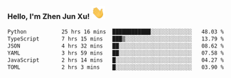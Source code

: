 ### Hello, I'm Zhen Jun Xu! <img src="https://raw.githubusercontent.com/arlenxuzj/arlenxuzj/master/assets/wave.gif" width="30px">

<!--START_SECTION:waka-->

```text
Python           25 hrs 16 mins  ████████████░░░░░░░░░░░░░   48.03 %
TypeScript       7 hrs 15 mins   ███▒░░░░░░░░░░░░░░░░░░░░░   13.79 %
JSON             4 hrs 32 mins   ██░░░░░░░░░░░░░░░░░░░░░░░   08.62 %
YAML             3 hrs 59 mins   ██░░░░░░░░░░░░░░░░░░░░░░░   07.58 %
JavaScript       2 hrs 14 mins   █░░░░░░░░░░░░░░░░░░░░░░░░   04.27 %
TOML             2 hrs 3 mins    █░░░░░░░░░░░░░░░░░░░░░░░░   03.90 %
```

<!--END_SECTION:waka-->
